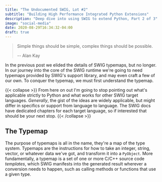 ```yaml
---
title: "The Undocumented SWIG, Lot #2"
subtitle: "Building High Performance Integrated Python Extensions"
description: "Deep dive into using SWIG to extend Python, Part 2 of 3"
image: "social-media"
date: 2020-08-29T16:34:32-04:00
draft: true
---
```


> Simple things should be simple, complex things should be possible.
>
> -- Alan Kay


In the previous post we elided the details of SWIG typemaps, but no longer.
In our journey into the core of the SWIG runtime we're going to need typemaps
provided by SWIG's support library, and may even craft a few of our own. To
conquer the typemap, we must first understand the typemap.

{{< collapse >}}
From here on out I'm going to stop pointing out what's applicable strictly to
Python and what works for other SWIG target languages. *Generally*, the gist of
the ideas are widely applicable, but might differ in specifics or support from
language to language. The SWIG docs have dedicated chapters for each target
language, so if interested that should be your next stop.
{{< /collapse >}}

## The Typemap

The purpose of typemaps is all in the name, they're a map of the type system.
Typemaps are the instructions for how to take an integer, string, vector, or
whatever data we've got, and transform it into a `PyObject`. More
fundamentally, a typemap is a set of one or more C/C++ source code *templates*,
which SWIG manifests into the generated result wherever a conversion needs to
happen, such as calling methods or functions that use a given type.
